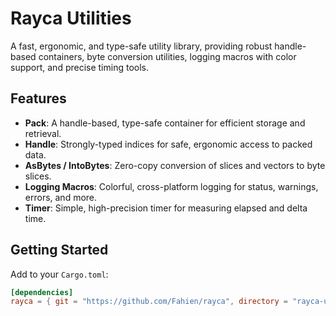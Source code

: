 # Rayca Utilities

A fast, ergonomic, and type-safe utility library, providing robust handle-based containers, byte conversion utilities, logging macros with color support, and precise timing tools.

## Features

- **Pack<T>**: A handle-based, type-safe container for efficient storage and retrieval.
- **Handle<T>**: Strongly-typed indices for safe, ergonomic access to packed data.
- **AsBytes / IntoBytes**: Zero-copy conversion of slices and vectors to byte slices.
- **Logging Macros**: Colorful, cross-platform logging for status, warnings, errors, and more.
- **Timer**: Simple, high-precision timer for measuring elapsed and delta time.

## Getting Started

Add to your `Cargo.toml`:

```toml
[dependencies]
rayca = { git = "https://github.com/Fahien/rayca", directory = "rayca-util" }
```
